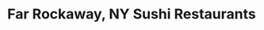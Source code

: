 ---
layout: city
title: Far Rockaway, NY Sushi Restaurants
permalink: /new-york/far-rockaway/
stateAbbr: NY
stateName: New York
cityName: Far Rockaway

---